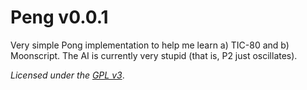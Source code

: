 # Peng v0.0.1

Very simple Pong implementation to help me learn a) TIC-80 and b)
Moonscript.  The AI is currently very stupid (that is, P2 just
oscillates).

_Licensed under the [GPL v3](https://www.gnu.org/licenses/gpl-3.0.md)_.
